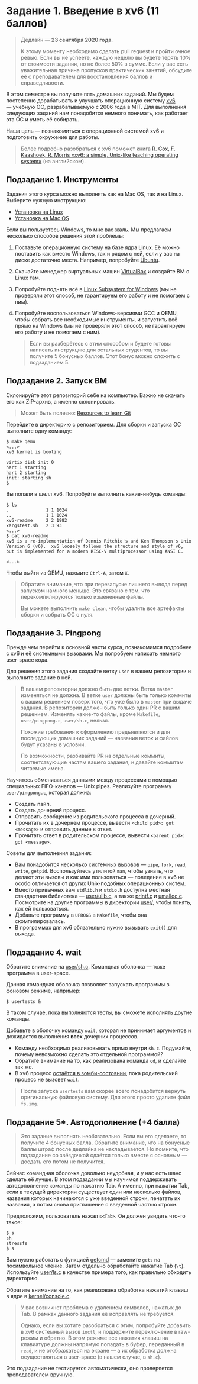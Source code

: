 # Задание 1. Введение в xv6 (11 баллов)

> Дедлайн — **23 сентября 2020 года**.
> 
> К этому моменту необходимо сделать pull request и пройти очное ревью. Если вы не успеете, каждую неделю вы будете терять 10% от стоимости задания, но не более 50% в сумме. Если у вас есть уважительная причина пропусков практических занятий, обсудите её с преподавателем для восстановления баллов и справедливости.

В этом семестре вы получите пять домашних заданий. Мы будем постепенно дорабатывать и улучшать операционную систему [xv6](https://github.com/mit-pdos/xv6-riscv) — учебную ОС, разрабатываемую с 2006 года в MIT. Для выполнения следующих заданий нам понадобится немного понимать, как работает эта ОС и уметь её собирать.

Наша цель — познакомиться с операционной системой xv6 и подготовить окружение для работы.

> Более подробно разобраться с xv6 поможет книга [R. Cox, F. Kaashoek, R. Morris «xv6: a simple, Unix-like teaching operating system»](https://pdos.csail.mit.edu/6.828/2019/xv6/book-riscv-rev0.pdf) (на английском).

## Подзадание 1. Инструменты

Задания этого курса можно выполнять как на Mac OS, так и на Linux. Выберите нужную инструкцию:

* [Установка на Linux](tools-linux.md)
* [Установка на Mac OS](tools-macos.md)

Если вы пользуетесь Windows, то ~~мне вас жаль~~. Мы предлагаем несколько способов решения этой проблемы:

1. Поставьте операционную систему на базе ядра Linux. Её можно поставить как вместо Windows, так и рядом с ней, если у вас на диске достаточно места. Например, попробуйте [Ubuntu](https://www.ubuntu.com/).

2. Скачайте менеджер виртуальных машин [VirtualBox](https://www.virtualbox.org) и создайте ВМ с Linux там.

3. Попробуйте поднять всё в [Linux Subsystem for Windows](https://docs.microsoft.com/ru-ru/windows/wsl/) (мы не проверяли этот способ, не гарантируем его работу и не помогаем с ним).

4. Попробуйте воспользоваться Windows-версиями GCC и QEMU, чтобы собрать все необходимые инструменты, и запустить всё прямо на Windows (мы не проверяли этот способ, не гарантируем его работу и не помогаем с ним).
   
   > Если вы разберётесь с этим способом и будете готовы написать инструкцию для остальных студентов, то вы получите 5 бонусных баллов. Этот бонус можно сложить с подзаданием 5.

## Подзадание 2. Запуск ВМ

Склонируйте этот репозиторий себе на компьютер. Важно не скачать его как ZIP-архив, а именно склонировать.

> Может быть полезно: [Resources to learn Git](https://try.github.io/)

Перейдите в директорию с репозиторием. Для сборки и запуска ОС выполните одну команду:

```
$ make qemu
<...>
xv6 kernel is booting

virtio disk init 0
hart 1 starting
hart 2 starting
init: starting sh
$
```

Вы попали в шелл xv6. Попробуйте выполнить какие-нибудь команды:

```
$ ls
.              1 1 1024
..             1 1 1024
xv6-readme     2 2 1982
xargstest.sh   2 3 93
<...>
$ cat xv6-readme
xv6 is a re-implementation of Dennis Ritchie's and Ken Thompson's Unix
Version 6 (v6).  xv6 loosely follows the structure and style of v6,
but is implemented for a modern RISC-V multiprocessor using ANSI C.

<...>
```

Чтобы выйти из QEMU, нажмите `Ctrl-A`, затем `X`.

> Обратите внимание, что при перезапуске лишнего вывода перед запуском намного меньше. Это связано с тем, что перекомпилируются только измененные файлы.
>
> Вы можете выполнить `make clean`, чтобы удалить все артефакты сборки и собрать ОС с нуля.

## Подзадание 3. Pingpong

Прежде чем перейти к основной части курса, познакомимся подробнее с xv6 и её системными вызовами. Мы попробуем написать немного user-space кода.

Для решения этого задания создайте ветку `user` в вашем репозитории и выполните задание в ней.

> В вашем репозитории должно быть две ветки. Ветка `master` изменяться не должна. В ветке `user` должны быть только коммиты с вашим решением поверх того, что уже было в `master` при выдаче задания. В репозитории должен быть только один PR с вашим решением. Изменять какие-то файлы, кроме `Makefile`, `user/pingpong.c`, `user/sh.c`, нельзя.
>
> Похожие требования к оформлению предъявляются и для последующих домашних заданий — названия веток и файлов будут указаны в условии.
>
> По возможности, разбивайте PR на отдельные коммиты, соответствующие частям вашего задания, и давайте коммитам читаемые имена.

Научитесь обмениваться данными между процессами с помощью специальных FIFO-каналов — Unix pipes. Реализуйте программу `user/pingpong.c`, которая должна:

* Создать пайп.
* Создать дочерний процесс.
* Отправить сообщение из родительского процесса в дочерний.
* Прочитать их в дочернем процессе, вывести `<child pid>: got <message>` и отправить данные в ответ.
* Прочитать ответ в родительском процессе, вывести `<parent pid>: got <message>`.

Советы для выполнения задания:

* Вам понадобится несколько системных вызовов — `pipe`, `fork`, `read`, `write`, `getpid`. Воспользуйтесь утилитой `man`, чтобы узнать, что делают эти вызовы и как ими пользоваться — поведение в xv6 не особо отличается от других Unix-подобных операционных систем.
* Вместо привычных вам `stdlib.h` и `stdio.h` доступна местная стандартная библиотека — [user/ulib.c](user/ulib.c), а также [printf.c](user/printf.c) и [umalloc.c](user/umalloc.c). Посмотрите на другие программы в директории [user/](user/), чтобы понять, как ей пользоваться.
* Добавьте программу в `UPROGS` в `Makefile`, чтобы она скомпилировалась.
* В программах для xv6 обязательно нужно вызывать `exit()` для выхода.

## Подзадание 4. wait

Обратите внимание на [user/sh.c](user/sh.c). Командная оболочка — тоже программа в user-space. 

Данная командная оболочка позволяет запускать программы в фоновом режиме, например:

```
$ usertests &
```

В таком случае, пока выполняются тесты, вы сможете исполнять другие команды.

Добавьте в оболочку команду `wait`, которая не принимает аргументов и дожидается выполнения **всех** дочерних процессов.

* Команду необходимо реализовывать прямо внутри `sh.c`. Подумайте, почему невозможно сделать это отдельной программой?
* Обратите внимание на то, как реализована команда `cd`, и сделайте так же.
* В xv6 процесс [остаётся в зомби-состоянии](kernel/proc.c#L317), пока родительский процесс не вызовет `wait`.

> После запуска `usertests` вам скорее всего понадобится вернуть оригинальную файловую систему. Для этого просто удалите файл `fs.img`.

## Подзадание 5*. Автодополнение (+4 балла)

> Это задание выполнять необязательно. Если вы его сделаете, то получите 4 бонусных балла. Обратите внимание, что на бонусные баллы штраф после дедлайна не накладывается. Но помните, что подзадание со звёздочкой сдаётся только вместе с основным — досдать его потом не получится.

Сейчас командная оболочка довольно неудобная, и у нас есть шанс сделать её лучше. В этом подзадании мы научимся поддерживать автодополнение команды по нажатию Tab. А именно, при нажатии Tab, если в текущей директории существует один или несколько файлов, названия которых начинаются с уже введенной строки, печатать их названия, а потом снова приглашение с введенной частью строки.

Предположим, пользователь нажал `s<Tab>`. Он должен увидеть что-то такое:
```
$ s
sh
stressfs
$ s
```

Вам нужно работать с функцией [getcmd](user/getcmd.h#L134) — замените `gets` на посимвольное чтение. Затем отдельно обработайте нажатие Tab (`\t`). Используйте [user/ls.c](user/ls.c) в качестве примера того, как правильно обходить директорию.

Обратите внимание на то, как реализована обработка нажатий клавиш в ядре в [kernel/console.c](kernel/console.c#L142).

> У вас возникнет проблема с удалением символов, нажатых до Tab. В рамках данного задания её исправлять не требуется.
>
> Однако, если вы хотите разобраться с этим, попробуйте добавить в xv6 системный вызов `ioctl`, и поддержите переключение в raw-режим и обратно. В этом режиме все нажатия клавиш на клавиатуре должны напрямую попадать в буфер, переданный в `read`, и не отображаться на экране — а их обработка должна осуществляться в user-space (в нашем случае, в `sh.c`).

Это подзадание не тестируется автоматически, оно проверяется преподавателем вручную.
